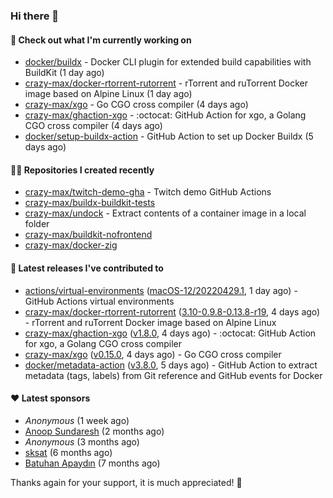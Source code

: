 ### Hi there 👋

#### 👷 Check out what I'm currently working on

- [docker/buildx](https://github.com/docker/buildx) - Docker CLI plugin for extended build capabilities with BuildKit (1 day ago)
- [crazy-max/docker-rtorrent-rutorrent](https://github.com/crazy-max/docker-rtorrent-rutorrent) - rTorrent and ruTorrent Docker image based on Alpine Linux (1 day ago)
- [crazy-max/xgo](https://github.com/crazy-max/xgo) - Go CGO cross compiler (4 days ago)
- [crazy-max/ghaction-xgo](https://github.com/crazy-max/ghaction-xgo) - :octocat: GitHub Action for xgo, a Golang CGO cross compiler (4 days ago)
- [docker/setup-buildx-action](https://github.com/docker/setup-buildx-action) - GitHub Action to set up Docker Buildx (5 days ago)

#### 👨‍💻 Repositories I created recently

- [crazy-max/twitch-demo-gha](https://github.com/crazy-max/twitch-demo-gha) - Twitch demo GitHub Actions
- [crazy-max/buildx-buildkit-tests](https://github.com/crazy-max/buildx-buildkit-tests)
- [crazy-max/undock](https://github.com/crazy-max/undock) - Extract contents of a container image in a local folder
- [crazy-max/buildkit-nofrontend](https://github.com/crazy-max/buildkit-nofrontend)
- [crazy-max/docker-zig](https://github.com/crazy-max/docker-zig)

#### 🚀 Latest releases I've contributed to

- [actions/virtual-environments](https://github.com/actions/virtual-environments) ([macOS-12/20220429.1](https://github.com/actions/virtual-environments/releases/tag/macOS-12%2F20220429.1), 1 day ago) - GitHub Actions virtual environments
- [crazy-max/docker-rtorrent-rutorrent](https://github.com/crazy-max/docker-rtorrent-rutorrent) ([3.10-0.9.8-0.13.8-r19](https://github.com/crazy-max/docker-rtorrent-rutorrent/releases/tag/3.10-0.9.8-0.13.8-r19), 4 days ago) - rTorrent and ruTorrent Docker image based on Alpine Linux
- [crazy-max/ghaction-xgo](https://github.com/crazy-max/ghaction-xgo) ([v1.8.0](https://github.com/crazy-max/ghaction-xgo/releases/tag/v1.8.0), 4 days ago) - :octocat: GitHub Action for xgo, a Golang CGO cross compiler
- [crazy-max/xgo](https://github.com/crazy-max/xgo) ([v0.15.0](https://github.com/crazy-max/xgo/releases/tag/v0.15.0), 4 days ago) - Go CGO cross compiler
- [docker/metadata-action](https://github.com/docker/metadata-action) ([v3.8.0](https://github.com/docker/metadata-action/releases/tag/v3.8.0), 5 days ago) - GitHub Action to extract metadata (tags, labels) from Git reference and GitHub events for Docker

#### ❤️ Latest sponsors
- _Anonymous_ (1 week ago)
- [Anoop Sundaresh](https://github.com/theryecatcher) (2 months ago)
- _Anonymous_ (3 months ago)
- [sksat](https://github.com/sksat) (6 months ago)
- [Batuhan Apaydın](https://github.com/developer-guy) (7 months ago)

Thanks again for your support, it is much appreciated! 🙏
